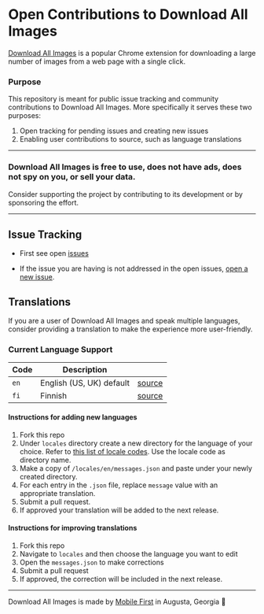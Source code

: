 # Open Contributions to Download All Images

[Download All Images](https://download-all-images.mobilefirst.me/) is a popular Chrome extension for 
downloading a large number of images from a web page with a single click. 


### Purpose

This repository is meant for public issue tracking and community contributions to Download All Images.
More specifically it serves these two purposes:

1. Open tracking for pending issues and creating new issues
2. Enabling user contributions to source, such as language translations

* * *

### Download All Images is free to use, does not have ads, does not spy on you, or sell your data.

Consider supporting the project by contributing to its development or by sponsoring the effort.

* * *

## Issue Tracking

- First see open [issues](https://github.com/MobileFirstLLC/dai-contrib/issues)

- If the issue you are having is not addressed in the open issues, [open a new issue](https://github.com/MobileFirstLLC/dai-contrib/issues/new/choose).


## Translations

If you are a user of Download All Images and speak multiple languages, consider providing a 
translation to make the experience more user-friendly.

### Current Language Support

| Code | Description | |
| --- | --- | --- | 
| `en` | English (US, UK) default | [source](/locales/en/messages.json) |
| `fi` | Finnish | [source](/locales/fi/messages.json) |

#### Instructions for adding new languages

1. Fork this repo
2. Under `locales` directory create a new directory for the language of your choice. 
   Refer to [this list  of locale codes](https://developer.chrome.com/webstore/i18n#localeTable). 
   Use the locale code as directory name.
3. Make a copy of `/locales/en/messages.json` and paste under your newly created directory.
4. For each entry in the `.json` file, replace `message` value with an appropriate translation.
5. Submit a pull request.
6. If approved your translation will be added to the next release.   

#### Instructions for improving translations

1. Fork this repo
2. Navigate to `locales` and then choose the language you want to edit
3. Open the `messages.json` to make corrections
4. Submit a pull request
5. If approved, the correction will be included in the next release.   

* * *

Download All Images is made by [Mobile First](https://mobilefirst.me) in Augusta, Georgia 🍑

